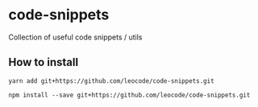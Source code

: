 # code-snippets

Collection of useful code snippets / utils

## How to install

`yarn add git+https://github.com/leocode/code-snippets.git`

`npm install --save git+https://github.com/leocode/code-snippets.git`